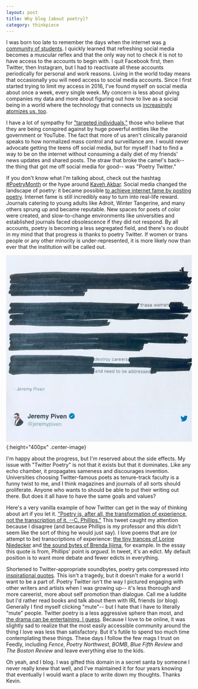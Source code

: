 ```yaml
---
layout: post
title: Why blog [about poetry]?
category: thinkpiece
---
```


I was born too late to remember the days when the internet was [a community of students](http://tvtropes.org/pmwiki/pmwiki.php/Main/EternalSeptember). I quickly learned that refreshing social media becomes a muscular reflex and that the only way not to check it is not to have access to the accounts to begin with. I quit Facebook first, then Twitter, then Instagram, but I had to reactivate all these accounts periodically for personal and work reasons. Living in the world today means that occasionally you will need access to social media accounts. Since I first started trying to limit my access in 2016, I've found myself on social media about once a week, every single week. My concern is less about giving companies my data and more about figuring out how to live as a social being in a world where the technology that connects us [increasingly atomizes us, too](https://www.npr.org/sections/health-shots/2017/03/06/518362255/feeling-lonely-too-much-time-on-social-media-may-be-why). 

I have a lot of sympathy for ["targeted individuals,"](https://www.wired.com/story/mind-games-the-tortured-lives-of-targeted-individuals/) those who believe that they are being conspired against by huge powerful entities like the government or YouTube. The fact that more of us aren't clinically paranoid speaks to how normalized mass control and surveillance are. I would never advocate getting the teens off social media, but for myself I had to find a way to be on the internet without consuming a daily diet of my friends' news updates and shared posts. The straw that broke the camel's back-- the thing that got me off social media for good-- was "Poetry Twitter."

If you don't know what I'm talking about, check out the hashtag [#PoetryMonth](https://twitter.com/hashtag/PoetryMonth?src=hash) or the hype around [Kaveh Akbar](https://twitter.com/search?src=typd&q=kaveh%20akbar). Social media changed the landscape of poetry: it became possible [to achieve internet fame by posting poetry](https://www.theguardian.com/books/booksblog/2017/oct/04/rupi-kaur-instapoets-the-sun-and-her-flowers). Internet fame is still incredibly easy to turn into real-life reward. Journals catering to young adults like Adroit, Winter Tangerine, and many others sprung up and became reputable. New spaces for poets of color were created, and slow-to-change environments like universities and established journals faced obsolescence if they did not respond. By all accounts, poetry is becoming a less segregated field, and there's no doubt in my mind that that progress is thanks to poetry Twitter. If women or trans people or any other minority is under-represented, it is more likely now than ever that the institution will be called out.

![jeremy piven apology.png](/assets/16d.png){:height="400px" .center-image}

I'm happy about the progress, but I'm reserved about the side effects. My issue with "Twitter Poetry" is not that it exists but that it dominates. Like any echo chamber, it propagates sameness and discourages invention. Universities choosing Twitter-famous poets as tenure-track faculty is a funny twist to me, and I think magazines and journals of all sorts should proliferate. Anyone who wants to should be able to put their writing out there. But does it all have to have the same goals and values?

Here's a very vanilla example of how Twitter can get in the way of thinking about art if you let it. ["Poetry is, after all, the transformation of experience, not the transcription of it. --C. Phillips."](https://twitter.com/robinschaer/status/959088771802259456) This tweet caught my attention because I disagree (and because Phillips is my professor and this didn't seem like the sort of thing he would just say). I love poems that are (or attempt to be) transcriptions of experience: [the tiny trances of Lorine Niedecker](https://www.poetryfoundation.org/poetrymagazine/browse?volume=106&issue=5&page=27) and [the sound bytes of Brenda Iijima](https://www.poetryfoundation.org/poems/53650/skyland), for example. In the essay this quote is from, Phillips' point is _argued_. In tweet, it's an edict. My default position is to want more debate and fewer edicts in everything. 

Shortened to Twitter-appropriate soundbytes, poetry gets compressed into [inspirational quotes](https://twitter.com/carlasaludes/status/985464891820486656). This isn't a tragedy, but it doesn't make for a world I want to be a part of. Poetry Twitter isn't the way I pictured engaging with other writers and artists when I was growing up-- it's less thorough and more careerist, more about self promotion than dialogue. Call me a luddite but I'd rather read books and talk about them with IRL friends (or blog). Generally I find myself clicking "mute"-- but I hate that I have to literally "mute" people. Twitter poetry is a less aggressive sphere than most, and [the drama can be entertaining, I guess](https://twitter.com/tourniquetrview/status/941410180524314625). Because I love to be online, it was slightly sad to realize that the most easily accessible community around the thing I love was less than satisfactory. But it's futile to spend too much time contemplating these things. These days I follow the few mags I trust on Feedly, including _Fence_, _Poetry Northwest_, _BOMB_, _Blue Fifth Review_ and _The Boston Review_ and leave everything else to the kids. 

Oh yeah, and I blog. I was gifted this domain in a secret santa by someone I never really knew that well, and I've maintained it for four years knowing that eventually I would want a place to write down my thoughts. Thanks Kevin.
